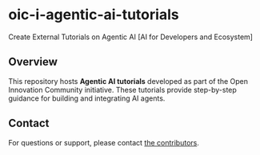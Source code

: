 # oic-i-agentic-ai-tutorials
Create External Tutorials on Agentic AI [AI for Developers and Ecosystem]

## Overview
This repository hosts **Agentic AI tutorials** developed as part of the Open Innovation Community initiative. These tutorials provide step-by-step guidance for building and integrating AI agents.

## Contact
For questions or support, please contact [the contributors](https://github.com/IBM/oic-i-agentic-ai-tutorials/graphs/contributors).

